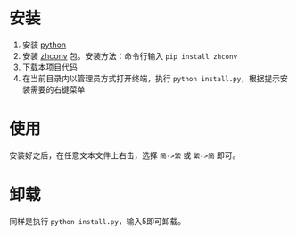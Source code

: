 
# 安装
1. 安装 [python](https://www.python.org/downloads/)
2. 安装 [zhconv](https://pypi.org/project/zhconv/) 包。安装方法：命令行输入 `pip install zhconv`
3. 下载本项目代码
4. 在当前目录内以管理员方式打开终端，执行 `python install.py`，根据提示安装需要的右键菜单

# 使用
安装好之后，在任意文本文件上右击，选择 `简->繁` 或 `繁->简` 即可。

# 卸载
同样是执行 `python install.py`，输入5即可卸载。
